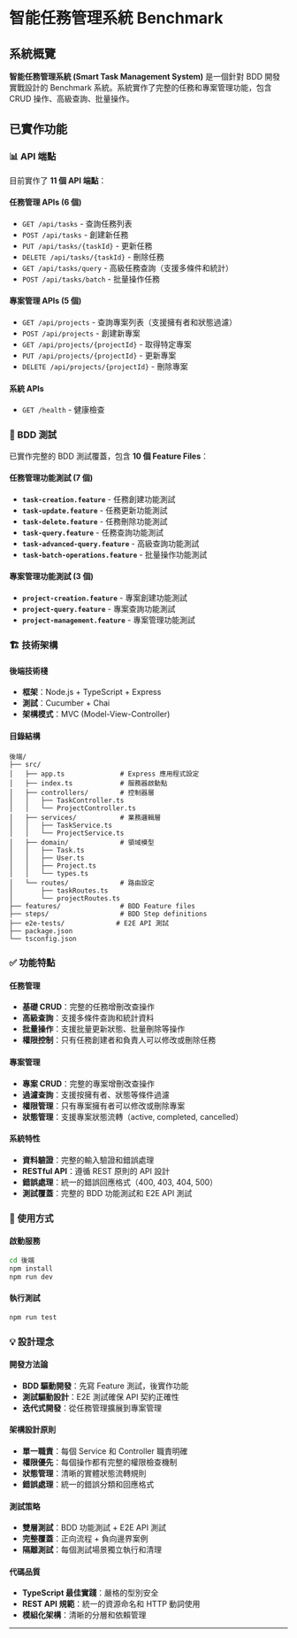# 智能任務管理系統 Benchmark

## 系統概覽

**智能任務管理系統 (Smart Task Management System)** 是一個針對 BDD 開發實戰設計的 Benchmark 系統。系統實作了完整的任務和專案管理功能，包含 CRUD 操作、高級查詢、批量操作。

## 已實作功能

### 📊 API 端點

目前實作了 **11 個 API 端點**：

#### 任務管理 APIs (6 個)

- `GET /api/tasks` - 查詢任務列表
- `POST /api/tasks` - 創建新任務
- `PUT /api/tasks/{taskId}` - 更新任務
- `DELETE /api/tasks/{taskId}` - 刪除任務
- `GET /api/tasks/query` - 高級任務查詢（支援多條件和統計）
- `POST /api/tasks/batch` - 批量操作任務

#### 專案管理 APIs (5 個)

- `GET /api/projects` - 查詢專案列表（支援擁有者和狀態過濾）
- `POST /api/projects` - 創建新專案
- `GET /api/projects/{projectId}` - 取得特定專案
- `PUT /api/projects/{projectId}` - 更新專案
- `DELETE /api/projects/{projectId}` - 刪除專案

#### 系統 APIs

- `GET /health` - 健康檢查

### 🧪 BDD 測試

已實作完整的 BDD 測試覆蓋，包含 **10 個 Feature Files**：

#### 任務管理功能測試 (7 個)
- **`task-creation.feature`** - 任務創建功能測試
- **`task-update.feature`** - 任務更新功能測試
- **`task-delete.feature`** - 任務刪除功能測試
- **`task-query.feature`** - 任務查詢功能測試
- **`task-advanced-query.feature`** - 高級查詢功能測試
- **`task-batch-operations.feature`** - 批量操作功能測試

#### 專案管理功能測試 (3 個)
- **`project-creation.feature`** - 專案創建功能測試
- **`project-query.feature`** - 專案查詢功能測試
- **`project-management.feature`** - 專案管理功能測試

### 🏗️ 技術架構

#### 後端技術棧

- **框架**：Node.js + TypeScript + Express
- **測試**：Cucumber + Chai
- **架構模式**：MVC (Model-View-Controller)

#### 目錄結構

```
後端/
├── src/
│   ├── app.ts              # Express 應用程式設定
│   ├── index.ts            # 服務器啟動點
│   ├── controllers/        # 控制器層
│   │   ├── TaskController.ts
│   │   └── ProjectController.ts
│   ├── services/           # 業務邏輯層
│   │   ├── TaskService.ts
│   │   └── ProjectService.ts
│   ├── domain/             # 領域模型
│   │   ├── Task.ts
│   │   ├── User.ts
│   │   ├── Project.ts
│   │   └── types.ts
│   └── routes/             # 路由設定
│       ├── taskRoutes.ts
│       └── projectRoutes.ts
├── features/               # BDD Feature files
├── steps/                  # BDD Step definitions
├── e2e-tests/             # E2E API 測試
├── package.json
└── tsconfig.json
```
### ✅ 功能特點

#### 任務管理
- **基礎 CRUD**：完整的任務增刪改查操作
- **高級查詢**：支援多條件查詢和統計資料
- **批量操作**：支援批量更新狀態、批量刪除等操作
- **權限控制**：只有任務創建者和負責人可以修改或刪除任務

#### 專案管理  
- **專案 CRUD**：完整的專案增刪改查操作
- **過濾查詢**：支援按擁有者、狀態等條件過濾
- **權限管理**：只有專案擁有者可以修改或刪除專案
- **狀態管理**：支援專案狀態流轉（active, completed, cancelled）

#### 系統特性
- **資料驗證**：完整的輸入驗證和錯誤處理
- **RESTful API**：遵循 REST 原則的 API 設計
- **錯誤處理**：統一的錯誤回應格式（400, 403, 404, 500）
- **測試覆蓋**：完整的 BDD 功能測試和 E2E API 測試

### 🚀 使用方式

#### 啟動服務

```bash
cd 後端
npm install
npm run dev
```

#### 執行測試

```bash
npm run test
```

### 💡 設計理念

#### 開發方法論
- **BDD 驅動開發**：先寫 Feature 測試，後實作功能
- **測試驅動設計**：E2E 測試確保 API 契約正確性
- **迭代式開發**：從任務管理擴展到專案管理

#### 架構設計原則
- **單一職責**：每個 Service 和 Controller 職責明確
- **權限優先**：每個操作都有完整的權限檢查機制
- **狀態管理**：清晰的實體狀態流轉規則
- **錯誤處理**：統一的錯誤分類和回應格式

#### 測試策略
- **雙層測試**：BDD 功能測試 + E2E API 測試
- **完整覆蓋**：正向流程 + 負向邊界案例
- **隔離測試**：每個測試場景獨立執行和清理

#### 代碼品質
- **TypeScript 最佳實踐**：嚴格的型別安全
- **REST API 規範**：統一的資源命名和 HTTP 動詞使用
- **模組化架構**：清晰的分層和依賴管理

---
